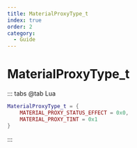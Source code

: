 ```yaml
---
title: MaterialProxyType_t
index: true
order: 2
category:
  - Guide
---
```


# MaterialProxyType_t
::: tabs
@tab Lua
```lua
MaterialProxyType_t = {
    MATERIAL_PROXY_STATUS_EFFECT = 0x0,
    MATERIAL_PROXY_TINT = 0x1
}
```
:::